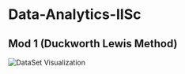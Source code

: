 # Data-Analytics-IISc

## Mod 1 (Duckworth Lewis Method)

![DataSet Visualization](mod1-DLS/DataPoints.GIF)